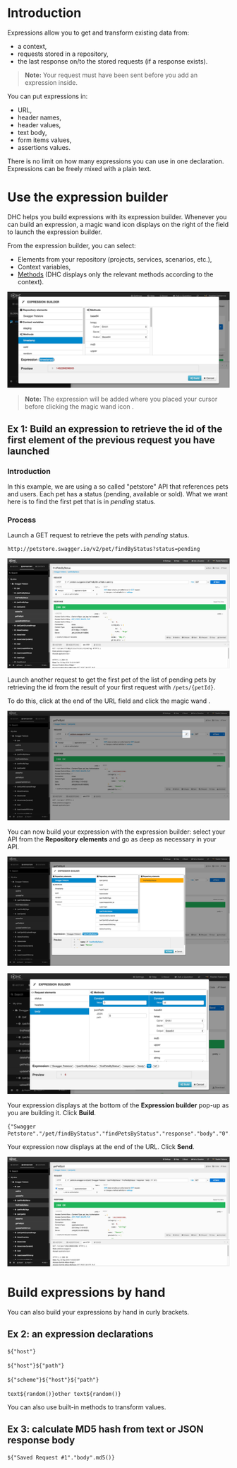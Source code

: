 # Introduction

Expressions allow you to get and transform existing data from:  
- a context,  
- requests stored in a repository,  
- the last response on/to the stored requests (if a response exists).

>**Note:** Your request must have been sent before you add an expression inside.

You can put expressions in:  
- URL,  
- header names,  
- header values,  
- text body,  
- form items values,  
- assertions values.

There is no limit on how many expressions you can use in one declaration.  
Expressions can be freely mixed with a plain text.

# Use the expression builder

DHC helps you build expressions with its expression builder. Whenever you can build an expression, a magic wand icon <i class="fa fa-magic"></i> displays on the right of the field to launch the expression builder.

From the expression builder, you can select:  
- Elements from your repository (projects, services, scenarios, etc.),  
- Context variables,  
- [Methods](./build-in-methods "Methods") (DHC displays only the relevant methods according to the context).

![expression builder](images/expression-builder-methods.jpg "expression builder")

>**Note:** The expression will be added where you placed your cursor before clicking the magic wand icon <i class="fa fa-magic"></i>.

## Ex 1: Build an expression to retrieve the id of the first element of the previous request you have launched

### Introduction
In this example, we are using a so called "petstore" API that references pets and users. Each pet has a status (pending, available or sold). What we want here is to find the first pet that is in *pending* status.

### Process
Launch a GET request to retrieve the pets with *pending* status.

<pre class="language-bash"><code class="language-bash">http://petstore.swagger.io/v2/pet/findByStatus?status=pending
</code></pre>

![expression builder](images/expression-builder1.jpg "expression builder")

Launch another request to get the first pet of the list of pending pets by retrieving the id from the result of your first request with ```/pets/{petId}```.

To do this, click at the end of the URL field and click the magic wand <i class="fa fa-magic"></i>.

![expression builder](images/expression-builder3.jpg "expression builder")

You can now build your expression with the expression builder: select your API from the **Repository elements** and go as deep as necessary in your API.

![expression builder](images/expression-builder4.jpg "expression builder")

![expression builder](images/expression-builder5.jpg "expression builder")

Your expression displays at the bottom of the **Expression builder** pop-up as you are building it. Click **Build**.

<pre class="language-bash"><code class="language-bash">{"Swagger Petstore"."/pet/findByStatus"."findPetsByStatus"."response"."body"."0"."id"}
</code></pre>

Your expression now displays at the end of the URL. Click **Send**.

![expression builder](images/expression-builder2.jpg "expression builder")


# Build expressions by hand

You can also build your expressions by hand in curly brackets.

## Ex 2: an expression declarations

<pre class="language-bash"><code class="language-bash">${"host"}

${"host"}${"path"}

${"scheme"}${"host"}${"path"}

text${random()}other text${random()}
</code></pre>

You can also use built-in methods to transform values.

## Ex 3: calculate MD5 hash from text or JSON response body

<pre class="language-bash"><code class="language-bash">${"Saved Request #1"."body".md5()}
</code></pre>
